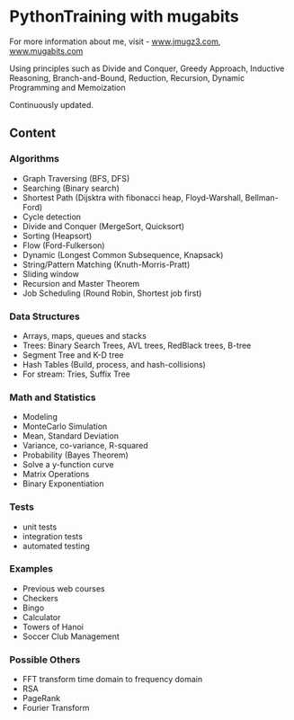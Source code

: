 PythonTraining with mugabits
============================
For more information about me, visit - www.jmugz3.com, www.mugabits.com

Using principles such as Divide and Conquer, Greedy Approach, Inductive Reasoning, Branch-and-Bound, Reduction, Recursion, Dynamic Programming and Memoization

Continuously updated. 

Content
--------------

### Algorithms ###
- Graph Traversing (BFS, DFS)
- Searching (Binary search)
- Shortest Path (Dijsktra with fibonacci heap, Floyd-Warshall, Bellman-Ford)
- Cycle detection
- Divide and Conquer (MergeSort, Quicksort)
- Sorting (Heapsort)
- Flow (Ford-Fulkerson)
- Dynamic (Longest Common Subsequence, Knapsack)
- String/Pattern Matching (Knuth-Morris-Pratt)
- Sliding window
- Recursion and Master Theorem
- Job Scheduling (Round Robin, Shortest job first)

### Data Structures ###
- Arrays, maps, queues and stacks
- Trees: Binary Search Trees, AVL trees, RedBlack trees, B-tree
- Segment Tree and K-D tree
- Hash Tables (Build, process, and hash-collisions)
- For stream: Tries, Suffix Tree

### Math and Statistics ###
- Modeling
- MonteCarlo Simulation
- Mean, Standard Deviation
- Variance, co-variance, R-squared
- Probability (Bayes Theorem)
- Solve a y-function curve
- Matrix Operations
- Binary Exponentiation

### Tests ###
- unit tests
- integration tests
- automated testing

### Examples ###
- Previous web courses
- Checkers
- Bingo
- Calculator
- Towers of Hanoi
- Soccer Club Management

### Possible Others ###
- FFT transform time domain to frequency domain
- RSA
- PageRank
- Fourier Transform
